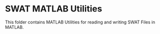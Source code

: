   # SWAT MATLAB Utilities
  This folder contains MATLAB Utilities for reading and writing SWAT Files in MATLAB.
